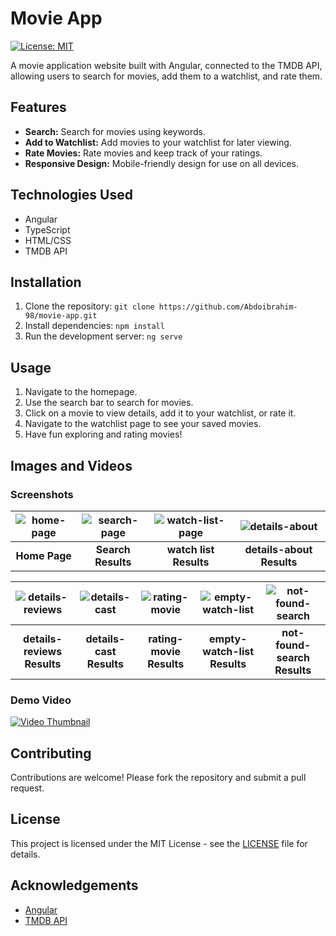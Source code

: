 # Movie App

[![License: MIT](https://img.shields.io/badge/License-MIT-yellow.svg)](https://opensource.org/licenses/MIT)

A movie application website built with Angular, connected to the TMDB API, allowing users to search for movies, add them to a watchlist, and rate them.


## Features

- **Search:** Search for movies using keywords.
- **Add to Watchlist:** Add movies to your watchlist for later viewing.
- **Rate Movies:** Rate movies and keep track of your ratings.
- **Responsive Design:** Mobile-friendly design for use on all devices.

## Technologies Used

- Angular
- TypeScript
- HTML/CSS
- TMDB API

## Installation

1. Clone the repository: `git clone https://github.com/Abdoibrahim-98/movie-app.git`
2. Install dependencies: `npm install`
3. Run the development server: `ng serve`

## Usage

1. Navigate to the homepage.
2. Use the search bar to search for movies.
3. Click on a movie to view details, add it to your watchlist, or rate it.
4. Navigate to the watchlist page to see your saved movies.
5. Have fun exploring and rating movies!

## Images and Videos

### Screenshots

![home-page](https://github.com/Abdoibrahim-98/Movie_App_Angular/assets/109592393/72033e84-810d-42cc-a100-0b7daa10f863) | ![search-page](https://github.com/Abdoibrahim-98/Movie_App_Angular/assets/109592393/c7b744b2-a8cf-4b07-b5d2-0c01ee97cc23) | ![watch-list-page](https://github.com/Abdoibrahim-98/Movie_App_Angular/assets/109592393/d8d50e28-c0b5-4aa9-876b-1d241eb6327c) | ![details-about](https://github.com/Abdoibrahim-98/Movie_App_Angular/assets/109592393/82666471-a34d-419d-87db-7db933c91280)
:-------------------------:|:-------------------------:|:-------------------------:|:-------------------------:
**Home Page**        | **Search Results**         | **watch list Results**        | **details-about Results**

![details-reviews](https://github.com/Abdoibrahim-98/Movie_App_Angular/assets/109592393/0da16eca-fe1a-4ac0-95b8-6f3cb408f599) | ![details-cast](https://github.com/Abdoibrahim-98/Movie_App_Angular/assets/109592393/d77f503e-5480-4cef-83a2-3226a13fa839) | ![rating-movie](https://github.com/Abdoibrahim-98/Movie_App_Angular/assets/109592393/d98ab60e-9444-4c9e-94b2-302802462c6e) | ![empty-watch-list](https://github.com/Abdoibrahim-98/Movie_App_Angular/assets/109592393/ec1d38f9-a047-406d-890a-77572c9f3921) | ![not-found-search](https://github.com/Abdoibrahim-98/Movie_App_Angular/assets/109592393/28512452-f13f-4db7-85fd-a990ce59f929)
:-------------------------:|:-------------------------:|:-------------------------:|:-------------------------:|:-------------------------:
**details-reviews Results**       | **details-cast Results**         | **rating-movie Results**        | **empty-watch-list Results**         | **not-found-search Results**



### Demo Video

[![Video Thumbnail](http://img.youtube.com/vi/7OU-GSWNqMg/0.jpg)](https://www.youtube.com/watch?v=7OU-GSWNqMg)


## Contributing

Contributions are welcome! Please fork the repository and submit a pull request.

## License

This project is licensed under the MIT License - see the [LICENSE](LICENSE) file for details.

## Acknowledgements

- [Angular](https://angular.io/)
- [TMDB API](https://www.themoviedb.org/documentation/api)
